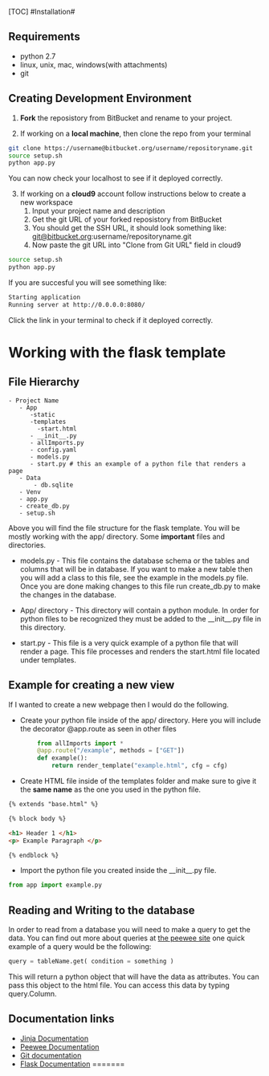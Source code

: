 [TOC]
#Installation#
## Requirements ##
* python 2.7
* linux, unix, mac, windows(with attachments)
* git 

## Creating Development Environment ##

1. **Fork** the reposistory from BitBucket and rename to your project.

2. If working on a **local machine**, then clone the repo from your terminal

``` bash
git clone https://username@bitbucket.org/username/repositoryname.git
source setup.sh
python app.py
```
You can now check your localhost to see if it deployed correctly.

3. If working on a **cloud9** account follow instructions below to create a new workspace
    1. Input your project name and description
    2. Get the git URL of your forked reposistory from BitBucket
    3. You should get the SSH URL, it should look something like: git@bitbucket.org:username/repositoryname.git
    4. Now paste the git URL into "Clone from Git URL" field in cloud9
``` bash
source setup.sh
python app.py
``` 
If you are succesful you will see something like:
``` bash
Starting application
Running server at http://0.0.0.0:8080/
```
Click the link in your terminal to check if it deployed correctly.

# Working with the flask template #
## File Hierarchy ##
```
- Project Name
   - App
      -static
      -templates
        -start.html
      - __init__.py
      - allImports.py
      - config.yaml
      - models.py
      - start.py # this an example of a python file that renders a page
   - Data
       - db.sqlite
   - Venv
   - app.py
   - create_db.py
   - setup.sh
```
Above you will find the file structure for the flask template. You will be mostly working with the app/ directory.
Some **important** files and directories.

* models.py - This file contains the database schema or the tables and columns that will be in database.
If you want to make a new table then you will add a class to this file, see the example in the models.py file.
Once you are done making changes to this file run create_db.py to make the changes in the database.

* App/ directory - This directory will contain a python module. In order for python files to be recognized they must be added to the \_\_init\_\_.py file in this directory.

* start.py - This file is a very quick example of a python file that will render a page. This file processes and renders the start.html file located under templates.

## Example for creating a new view ##
If I wanted to create a new webpage then I would do the following.

* Create your python file inside of the app/ directory. Here you will include the decorator @app.route as seen in other files
```python
        from allImports import *
        @app.route("/example", methods = ["GET"])
        def example():
            return render_template("example.html", cfg = cfg)
```
* Create HTML file inside of the templates folder and make sure to give it the **same name** as the one you used in the python file.
```HTML
{% extends "base.html" %}

{% block body %}

<h1> Header 1 </h1>
<p> Example Paragraph </p>

{% endblock %}
```
* Import the python file you created inside the \_\_init\_\_.py file.
```Python
from app import example.py
```

## Reading and Writing to the database ##

In order to read from a database you will need to make a query to get the data. You can find out more about queries at [the peewee site](http://docs.peewee-orm.com/en/latest/peewee/querying.html)
one quick example of a query would be the following:
```python
query = tableName.get( condition = something )
```
This will return a python object that will have the data as attributes. You can pass this object to the html file. You can access this data by typing query.Column. 

## Documentation links ##

* [Jinja Documentation](http://jinja.pocoo.org/)
* [Peewee Documentation](http://docs.peewee-orm.com/en/latest/)
* [Git documentation](https://git-scm.com/documentation)
* [Flask Documentation](http://flask.pocoo.org/docs/0.10/)
=======

